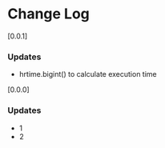 # Change Log
[0.0.1]
### Updates
- hrtime.bigint() to calculate execution time

[0.0.0]
### Updates
- 1
- 2
